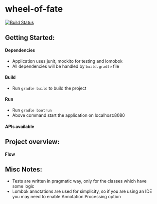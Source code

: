 # wheel-of-fate
[![Build Status](https://travis-ci.org/chinmaykulkarnee/wheel-of-fate.svg?branch=master)](https://travis-ci.org/chinmaykulkarnee/wheel-of-fate)

## Getting Started:
#### Dependencies
- Application uses junit, mockito for testing and lomobok
- All dependencies will be handled by ```build.gradle``` file

#### Build
- Run ```gradle build``` to build the project

#### Run
- Run ```gradle bootrun```
- Above command start the application on localhost:8080

#### APIs available

## Project overview:
#### Flow

## Misc Notes:
- Tests are written in pragmatic way, only for the classes which have some logic
- Lombok annotations are used for simplicity, so if you are using an IDE you may need to enable Annotation Processing option 